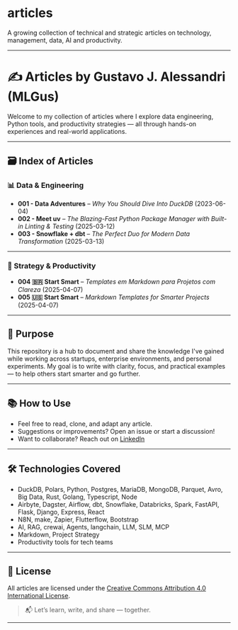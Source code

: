 # articles
A growing collection of technical and strategic articles on technology, management, data, AI and productivity.

---
# ✍️ Articles by Gustavo J. Alessandri (MLGus)
Welcome to my collection of articles where I explore data engineering, Python tools, and productivity strategies — all through hands-on experiences and real-world applications.

---
## 🗃️ Index of Articles

### 📊 Data & Engineering

- **001 - Data Adventures** – *Why You Should Dive Into DuckDB* (2023-06-04)  
- **002 - Meet uv** – *The Blazing-Fast Python Package Manager with Built-in Linting & Testing* (2025-03-12)  
- **003 - Snowflake + dbt** – *The Perfect Duo for Modern Data Transformation* (2025-03-13)  

---
### 🧠 Strategy & Productivity

- **004 🇧🇷 Start Smart** – *Templates em Markdown para Projetos com Clareza* (2025-04-07)  
- **005 🇺🇸 Start Smart** – *Markdown Templates for Smarter Projects* (2025-04-07)  

---
## 🎯 Purpose
This repository is a hub to document and share the knowledge I've gained while working across startups, enterprise environments, and personal experiments.
My goal is to write with clarity, focus, and practical examples — to help others start smarter and go further.

---
## 📚 How to Use
- Feel free to read, clone, and adapt any article.
- Suggestions or improvements? Open an issue or start a discussion!
- Want to collaborate? Reach out on [LinkedIn](https://www.linkedin.com/in/gustavomlgus/)

---
## 🛠️ Technologies Covered

- DuckDB, Polars, Python, Postgres, MariaDB, MongoDB, Parquet, Avro, Big Data, Rust, Golang, Typescript, Node
- Airbyte, Dagster, Airflow, dbt, Snowflake, Databricks, Spark, FastAPI, Flask, Django, Express, React
- N8N, make, Zapier, Flutterflow, Bootstrap
- AI, RAG, crewai, Agents, langchain, LLM, SLM, MCP
- Markdown, Project Strategy
- Productivity tools for tech teams

---

## 📖 License

All articles are licensed under the [Creative Commons Attribution 4.0 International License](./LICENSE.md).

> 📬 Let’s learn, write, and share — together.

---
